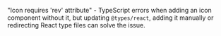"Icon requires 'rev' attribute" - TypeScript errors when adding an icon component without it, but updating `@types/react`, adding it manually or redirecting React type files can solve the issue.
